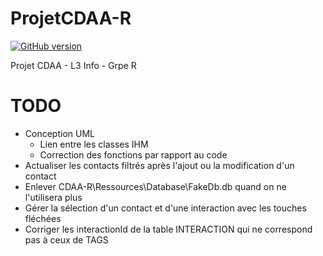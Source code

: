 # ProjetCDAA-R

[![GitHub version](https://img.shields.io/badge/version-1.0-purple.svg)](https://img.shields.io/badge)

Projet CDAA - L3 Info - Grpe R

# TODO
- Conception UML
  - Lien entre les classes IHM
  - Correction des fonctions par rapport au code
- Actualiser les contacts filtrés après l'ajout ou la modification d'un contact
- Enlever CDAA-R\Ressources\Database\FakeDb.db quand on ne l'utilisera plus
- Gérer la sélection d'un contact et d'une interaction avec les touches fléchées
- Corriger les interactionId de la table INTERACTION qui ne correspond pas à ceux de TAGS
